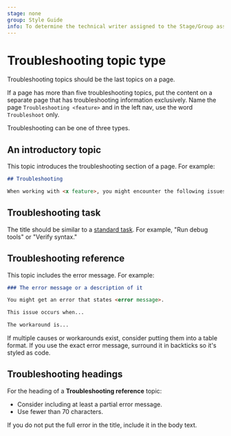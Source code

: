 ```yaml
---
stage: none
group: Style Guide
info: To determine the technical writer assigned to the Stage/Group associated with this page, see https://about.gitlab.com/handbook/engineering/ux/technical-writing/#assignments
---
```


# Troubleshooting topic type

Troubleshooting topics should be the last topics on a page.

If a page has more than five troubleshooting topics, put the content on a separate page that has troubleshooting information exclusively. Name the page `Troubleshooting <feature>`
and in the left nav, use the word `Troubleshoot` only.

Troubleshooting can be one of three types.

## An introductory topic

This topic introduces the troubleshooting section of a page.
For example:

```markdown
## Troubleshooting

When working with <x feature>, you might encounter the following issues.
```

## Troubleshooting task

The title should be similar to a [standard task](task.md).
For example, "Run debug tools" or "Verify syntax."

## Troubleshooting reference

This topic includes the error message. For example:

```markdown
### The error message or a description of it

You might get an error that states <error message>.

This issue occurs when...

The workaround is...
```

If multiple causes or workarounds exist, consider putting them into a table format.
If you use the exact error message, surround it in backticks so it's styled as code.

## Troubleshooting headings

For the heading of a **Troubleshooting reference** topic:

- Consider including at least a partial error message.
- Use fewer than 70 characters.

If you do not put the full error in the title, include it in the body text.
